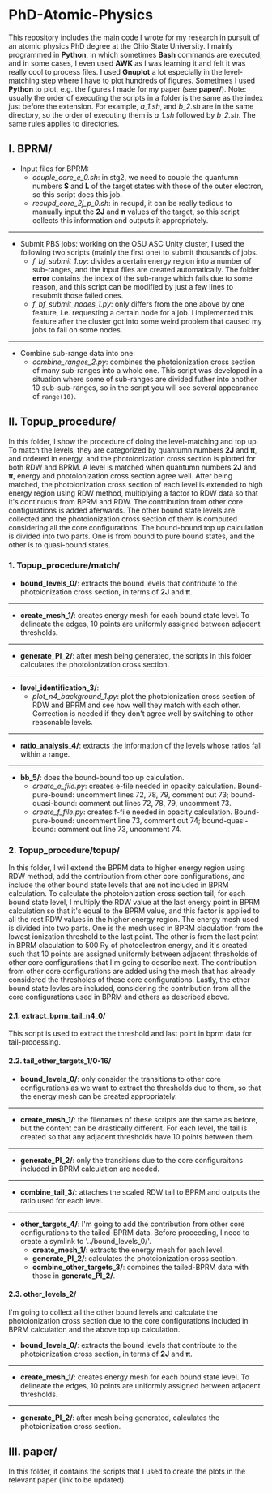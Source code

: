# PhD-Atomic-Physics
This repository includes the main code I wrote for my research in pursuit of an atomic physics PhD degree at the Ohio State University. I mainly programmed in **Python**, in which sometimes **Bash** commands are executed, and in some cases, I even used **AWK** as I was learning it and felt it was really cool to process files. I used **Gnuplot** a lot especially in the level-matching step where I have to plot hundreds of figures. Sometimes I used **Python** to plot, e.g. the figures I made for my paper (see **paper/**).  Note: usually the order of executing the scripts in a folder is the same as the index just before the extension. For example, *a_1.sh*, and *b_2.sh* are in the same directory, so the order of executing them is *a_1.sh* followed by *b_2.sh*. The same rules applies to directories.

## I. BPRM/
- Input files for BPRM:
  - *couple_core_e_0.sh*: in stg2, we need to couple the quantumn numbers **S** and **L** of the target states with those of the outer electron, so this script does this job.
  - *recupd_core_2j_p_0.sh*: in recupd, it can be really tedious to manually input the **2J** and **π** values of the target, so this script collects this information and outputs it appropriately.

-------------------  

- Submit PBS jobs: working on the OSU ASC Unity cluster, I used the following two scripts (mainly the first one) to submit thousands of jobs.
  - *f_bf_submit_1.py*: divides a certain energy region into a number of sub-ranges, and the input files are created automatically. The folder **error** contains the index of the sub-range which fails due to some reason, and this script can be modified by just a few lines to resubmit those failed ones.
  - *f_bf_submit_nodes_1.py*: only differs from the one above by one feature, i.e. requesting a certain node for a job. I implemented this feature after the cluster got into some weird problem that caused my jobs to fail on some nodes.

--------------------

- Combine sub-range data into one:
  - *combine_ranges_2.py*: combines the photoionization cross section of many sub-ranges into a whole one. This script was developed in a situation where some of sub-ranges are divided futher into another 10 sub-sub-ranges, so in the script you will see several appearance of `range(10)`.

## II. Topup_procedure/
In this folder, I show the procedure of doing the level-matching and top up. To match the levels, they are categorized by quantumn numbers **2J** and **π**, and ordered in energy, and the photoionization cross section is plotted for both RDW and BPRM. A level is matched when quantumn numbers **2J** and **π**, energy and photoionization cross section agree well. After being matched, the photoionization cross section of each level is extended to high energy region using RDW method, multiplying a factor to RDW data so that it's continuous from BPRM and RDW. The contribution from other core configurations is added aferwards.  The other bound state levels are collected and the photoionization cross section of them is computed considering all the core configurations. The bound-bound top up calculation is divided into two parts. One is from bound to pure bound states, and the other is to quasi-bound states.

### 1. Topup_procedure/match/
- **bound_levels_0/**: extracts the bound levels that contribute to the photoionization cross section, in terms of **2J** and **π**. 
--------
- **create_mesh_1/**: creates energy mesh for each bound state level. To delineate the edges, 10 points are uniformly assigned between adjacent thresholds. 
--------
- **generate_PI_2/**: after mesh being generated, the scripts in this folder calculates the photoionization cross section.
--------
- **level_identification_3/**: 
  - *plot_n4_background_1.py*: plot the photoionization cross section of RDW and BPRM and see how well they match with each other. Correction is needed if they don't agree well by switching to other reasonable levels.
--------
- **ratio_analysis_4/**: extracts the information of the levels whose ratios fall within a range. 
--------
- **bb_5/**: does the bound-bound top up calculation.
  - *create_e_file.py*: creates e-file needed in opacity calculation. Bound-pure-bound: uncomment lines 72, 78, 79, comment out 73; bound-quasi-bound: comment out lines 72, 78, 79, uncomment 73.
  - *create_f_file.py*: creates f-file needed in opacity calculation. Bound-pure-bound: uncomment line 73, comment out 74; bound-quasi-bound: comment out line 73, uncomment 74.
  
### 2. Topup_procedure/topup/
In this folder, I will extend the BPRM data to higher energy region using RDW method, add the contribution from other core configurations, and include the other bound state levels that are not included in BPRM calculation. To calculate the photoionization cross section tail, for each bound state level, I multiply the RDW value at the last energy point in BPRM calculation so that it's equal to the BPRM value, and this factor is applied to all the rest RDW values in the higher energy region. The energy mesh used is divided into two parts. One is the mesh used in BPRM claculation from the lowest ionization threshold to the last point. The other is from the last point in BPRM claculation to 500 Ry of photoelectron energy, and it's created such that 10 points are assigned uniformly between adjacent thresholds of other core configurations that I'm going to describe next. The contribution from other core configurations are added using the mesh that has already considered the thresholds of these core configurations. Lastly, the other bound state levles are included, considering the contribution from all the core configurations used in BPRM and others as described above.

#### 2.1. extract_bprm_tail_n4_0/
This script is used to extract the threshold and last point in bprm data for tail-processing.

#### 2.2. tail_other_targets_1/0-16/ 
- **bound_levels_0/**: only consider the transitions to other core configurations as we want to extract the thresholds due to them, so that the energy mesh can be created appropriately.
--------
- **create_mesh_1/**: the filenames of these scripts are the same as before, but the content can be drastically different. For each level, the tail is created so that any adjacent thresholds have 10 points between them. 
--------
- **generate_PI_2/**: only the transitions due to the core configuraitons included in BPRM calculation are needed. 
--------
- **combine_tail_3/**: attaches the scaled RDW tail to BPRM and outputs the ratio used for each level.
--------
- **other_targets_4/**: I'm going to add the contribution from other core configurations to the tailed-BPRM data. Before proceeding, I need to create a symlink to '../bound_levels_0/'.
  - **create_mesh_1/**: extracts the energy mesh for each level.
  - **generate_PI_2/**: calculates the photoionization cross section.
  - **combine_other_targets_3/**: combines the tailed-BPRM data with those in **generate_PI_2/**.

#### 2.3. other_levels_2/
I'm going to collect all the other bound levels and calculate the photoionization cross section due to the core configurations included in BPRM calculation and the above top up calculation.
- **bound_levels_0/**: extracts the bound levels that contribute to the photoionization cross section, in terms of **2J** and **π**. 
--------
- **create_mesh_1/**: creates energy mesh for each bound state level. To delineate the edges, 10 points are uniformly assigned between adjacent thresholds. 
--------
- **generate_PI_2/**: after mesh being generated, calculates the photoionization cross section.

## III. paper/
In this folder, it contains the scripts that I used to create the plots in the relevant paper (link to be updated).
